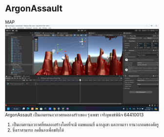 # ArgonAssault
 MAP
<img src=/Map2.png>
ArgonAssault เป็นเกมยานอวกาศทดลองสร้างของ รุ่งเพชร เจริญพงษ์พินิจ 64410013
1. เป็นเกมยานอวกาศที่ทดลองสร้างโดยที่จะมี แมพแผนที่ ฉากภูเขา และยานเรา ยานวงกลมของศัตรู
2. ซึ่งเราสามารถ กดขึ้นลงเพื่อขยับได้
